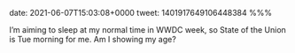 date: 2021-06-07T15:03:08+0000
tweet: 1401917649106448384
%%%

I’m aiming to sleep at my normal time in WWDC week, so State of the Union is Tue morning for me. Am I showing my age?
